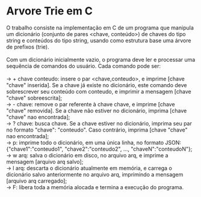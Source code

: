 # Arvore Trie em C
O trabalho consiste na implementação em C de um programa que manipula um dicionário (conjunto de pares
<chave, conteúdo>) de chaves do tipo string e conteúdos do tipo string, usando como estrutura base uma
árvore de prefixos (trie).
<br><br>
Com um dicionário inicialmente vazio, o programa deve ler e processar uma sequência de comandos do
usuário. Cada comando pode ser:
<br><br>
-> + chave conteudo: insere o par <chave,conteudo>, e imprime [chave "chave" inserida]. Se a
chave já existe no dicionário, este comando deve sobrescrever seu conteúdo com conteudo, e imprimir
a mensagem [chave "chave" sobreescrita];
<br>
-> - chave: remove o par referente à chave chave, e imprime [chave "chave" removida]. Se a chave
não estiver no dicionário, imprima [chave "chave" nao encontrada];
<br>
-> ? chave: busca chave. Se a chave estiver no dicionário, imprima seu par no formato "chave": "conteudo".
Caso contrário, imprima [chave "chave" nao encontrada];
<br>
-> p: imprime todo o dicionário, em uma única linha, no formato JSON:
{"chave1":"conteudo1", "chave2":"conteudo2", ..., "chaveN":"conteudoN"};
<br>
-> w arq: salva o dicionário em disco, no arquivo arq,
e imprime a mensagem [arquivo arq salvo];
<br>
-> l arq: descarta o dicionário atualmente em memória, e carrega o dicionário salvo anteriormente no
arquivo arq, imprimindo a mensagem [arquivo arq carregado];
<br>
-> F: libera toda a memória alocada e termina a execução do programa.
